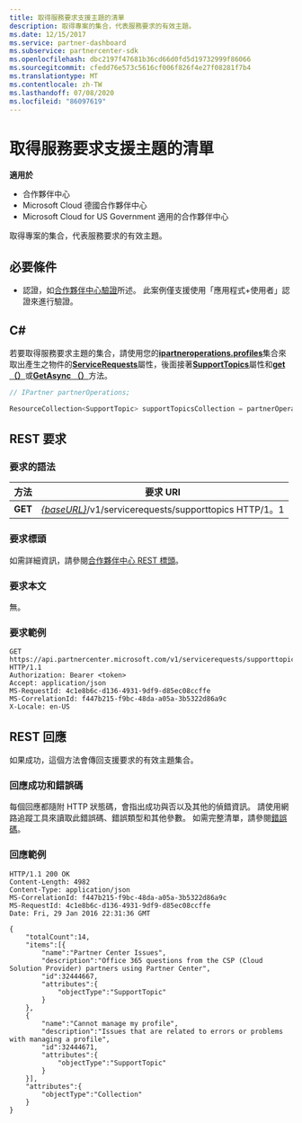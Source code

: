 ```yaml
---
title: 取得服務要求支援主題的清單
description: 取得專案的集合，代表服務要求的有效主題。
ms.date: 12/15/2017
ms.service: partner-dashboard
ms.subservice: partnercenter-sdk
ms.openlocfilehash: dbc2197f47681b36cd66d0fd5d19732999f86066
ms.sourcegitcommit: cfedd76e573c5616cf006f826f4e27f08281f7b4
ms.translationtype: MT
ms.contentlocale: zh-TW
ms.lasthandoff: 07/08/2020
ms.locfileid: "86097619"
---
```

# <a name="get-service-request-support-topics"></a>取得服務要求支援主題的清單

**適用於**

- 合作夥伴中心
- Microsoft Cloud 德國合作夥伴中心
- Microsoft Cloud for US Government 適用的合作夥伴中心

取得專案的集合，代表服務要求的有效主題。

## <a name="prerequisites"></a>必要條件

- 認證，如[合作夥伴中心驗證](partner-center-authentication.md)所述。 此案例僅支援使用「應用程式+使用者」認證來進行驗證。

## <a name="c"></a>C\#

若要取得服務要求主題的集合，請使用您的[**ipartneroperations.profiles**](https://docs.microsoft.com/dotnet/api/microsoft.store.partnercenter.ipartner)集合來取出產生之物件的[**ServiceRequests**](https://docs.microsoft.com/dotnet/api/microsoft.store.partnercenter.ipartner.servicerequests)屬性，後面接著[**SupportTopics**](https://docs.microsoft.com/dotnet/api/microsoft.store.partnercenter.servicerequests.isupporttopicscollection)屬性和[**get （）**](https://docs.microsoft.com/dotnet/api/microsoft.store.partnercenter.servicerequests.isupporttopicscollection.get)或[**GetAsync （）**](https://docs.microsoft.com/dotnet/api/microsoft.store.partnercenter.servicerequests.isupporttopicscollection.getasync)方法。

``` csharp
// IPartner partnerOperations;

ResourceCollection<SupportTopic> supportTopicsCollection = partnerOperations.ServiceRequests.SupportTopics.Get();
```

## <a name="rest-request"></a>REST 要求

### <a name="request-syntax"></a>要求的語法

| 方法  | 要求 URI                                                                           |
|---------|---------------------------------------------------------------------------------------|
| **GET** | [*{baseURL}*](partner-center-rest-urls.md)/v1/servicerequests/supporttopics HTTP/1。1 |

### <a name="request-headers"></a>要求標頭

如需詳細資訊，請參閱[合作夥伴中心 REST 標頭](headers.md)。

### <a name="request-body"></a>要求本文

無。

### <a name="request-example"></a>要求範例

```http
GET https://api.partnercenter.microsoft.com/v1/servicerequests/supporttopics HTTP/1.1
Authorization: Bearer <token>
Accept: application/json
MS-RequestId: 4c1e8b6c-d136-4931-9df9-d85ec08ccffe
MS-CorrelationId: f447b215-f9bc-48da-a05a-3b5322d86a9c
X-Locale: en-US
```

## <a name="rest-response"></a>REST 回應

如果成功，這個方法會傳回支援要求的有效主題集合。

### <a name="response-success-and-error-codes"></a>回應成功和錯誤碼

每個回應都隨附 HTTP 狀態碼，會指出成功與否以及其他的偵錯資訊。 請使用網路追蹤工具來讀取此錯誤碼、錯誤類型和其他參數。 如需完整清單，請參閱[錯誤碼](error-codes.md)。

### <a name="response-example"></a>回應範例

```http
HTTP/1.1 200 OK
Content-Length: 4982
Content-Type: application/json
MS-CorrelationId: f447b215-f9bc-48da-a05a-3b5322d86a9c
MS-RequestId: 4c1e8b6c-d136-4931-9df9-d85ec08ccffe
Date: Fri, 29 Jan 2016 22:31:36 GMT

{
    "totalCount":14,
    "items":[{
        "name":"Partner Center Issues",
        "description":"Office 365 questions from the CSP (Cloud Solution Provider) partners using Partner Center",
        "id":32444667,
        "attributes":{
            "objectType":"SupportTopic"
        }
    },
    {
        "name":"Cannot manage my profile",
        "description":"Issues that are related to errors or problems with managing a profile",
        "id":32444671,
        "attributes":{
            "objectType":"SupportTopic"
        }
    }],
    "attributes":{
        "objectType":"Collection"
    }
}
```
